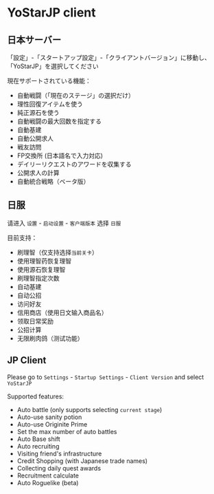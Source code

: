 # YoStarJP client

## 日本サーバー

「設定」-「スタートアップ設定」-「クライアントバージョン」に移動し、「YoStarJP」を選択してください

現在サポートされている機能：

- 自動戦闘（「現在のステージ」の選択だけ）
- 理性回復アイテムを使う
- 純正源石を使う
- 自動戦闘の最大回数を指定する
- 自動基建
- 自動公開求人
- 戦友訪問
- FP交換所 (日本語名で入力対応)
- デイリーリクエストのアワードを収集する
- 公開求人の計算
- 自動統合戦略（ベータ版）

## 日服

请进入 `设置` - `启动设置` - `客户端版本` 选择 `日服`

目前支持：  

- 刷理智（仅支持选择`当前关卡`）
- 使用理智药恢复理智
- 使用源石恢复理智
- 刷理智指定次数
- 自动基建
- 自动公招
- 访问好友
- 信用商店（使用日文输入商品名）
- 领取日常奖励
- 公招计算
- 无限刷肉鸽（测试功能）

## JP Client

Please go to `Settings` - `Startup Settings` - `Client Version` and select `YoStarJP`

Supported features:  

- Auto battle (only supports selecting `current stage`)
- Auto-use sanity potion
- Auto-use Originite Prime
- Set the max number of auto battles
- Auto Base shift
- Auto recruiting
- Visiting friend's infrastructure
- Credit Shopping (with Japanese trade names)
- Collecting daily quest awards
- Recruitment calculate
- Auto Roguelike (beta)

